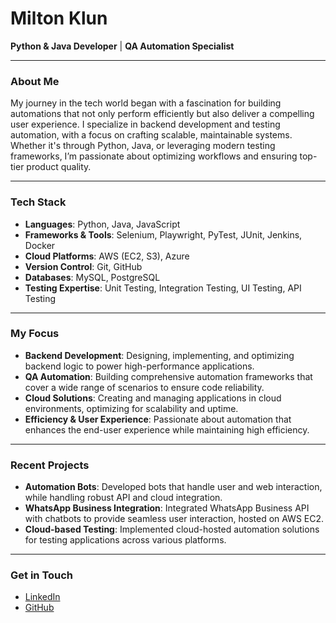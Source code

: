 # Milton Klun

**Python & Java Developer** | **QA Automation Specialist**

---

### About Me

My journey in the tech world began with a fascination for building automations that not only perform efficiently but also deliver a compelling user experience. I specialize in backend development and testing automation, with a focus on crafting scalable, maintainable systems. Whether it's through Python, Java, or leveraging modern testing frameworks, I’m passionate about optimizing workflows and ensuring top-tier product quality.

---

### Tech Stack

- **Languages**: Python, Java, JavaScript
- **Frameworks & Tools**: Selenium, Playwright, PyTest, JUnit, Jenkins, Docker
- **Cloud Platforms**: AWS (EC2, S3), Azure
- **Version Control**: Git, GitHub
- **Databases**: MySQL, PostgreSQL
- **Testing Expertise**: Unit Testing, Integration Testing, UI Testing, API Testing

---

### My Focus

- **Backend Development**: Designing, implementing, and optimizing backend logic to power high-performance applications.
- **QA Automation**: Building comprehensive automation frameworks that cover a wide range of scenarios to ensure code reliability.
- **Cloud Solutions**: Creating and managing applications in cloud environments, optimizing for scalability and uptime.
- **Efficiency & User Experience**: Passionate about automation that enhances the end-user experience while maintaining high efficiency.

---

### Recent Projects

- **Automation Bots**: Developed bots that handle user and web interaction, while handling robust API and cloud integration.
- **WhatsApp Business Integration**: Integrated WhatsApp Business API with chatbots to provide seamless user interaction, hosted on AWS EC2.
- **Cloud-based Testing**: Implemented cloud-hosted automation solutions for testing applications across various platforms.

---

### Get in Touch

- [LinkedIn](https://www.linkedin.com/in/miltonklun/)
- [GitHub](https://github.com/MiltonKlun)

